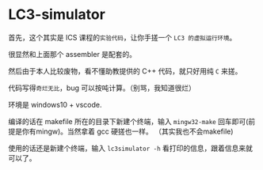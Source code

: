 # LC3-simulator

首先，这个其实是 ICS 课程的`实验代码`，让你手搓一个 `LC3 的虚拟运行环境`。

很显然和上面那个 assembler 是配套的。

然后由于本人比较废物，看不懂助教提供的 C++ 代码，就只好用纯 `C` 来搓。

代码写得`奇烂无比`，bug 可以按吨计算。（别骂，我知道很烂）

环境是 windows10 + vscode.

编译的话在 makefile 所在的目录下新建个终端，输入 `mingw32-make` 回车即可(前提是你有mingw)。当然拿着 gcc 硬搓也一样。
（其实我也不会makefile)

使用的话还是新建个终端，输入 `lc3simulator -h` 看打印的信息，跟着信息来就可以了。
